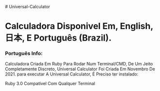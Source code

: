 <html style background-image url: https://images.wallpapersden.com/image/download/beautiful-hd-mountain_bG1raWWUmZqaraWkpJRmaWVlrW5lZQ.jpg>
# Universal-Calculator
<h1 align:"center">Calculadora Disponivel Em, English, 日本, E Português (Brazil).</h1><p>
  <h3>Português Info:</h3>
  Calculadora Criada Em Ruby Para Rodar Num Terminal/CMD, De Um Jeito Completamente Discreto, Universal Calculator Foi Criada Em Novembro De 2021.
  para executar A Universal Calculator, É Preciso ter instalado:
  
  <n>Ruby 3.0
     Compativel Com Qualquer Terminal
     </n> 
  </html>
